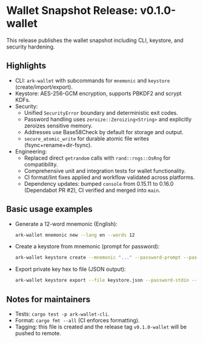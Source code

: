 # Wallet Snapshot Release: v0.1.0-wallet

This release publishes the wallet snapshot including CLI, keystore, and security hardening.

## Highlights

- CLI: `ark-wallet` with subcommands for `mnemonic` and `keystore` (create/import/export).
- Keystore: AES-256-GCM encryption, supports PBKDF2 and scrypt KDFs.
- Security:
  - Unified `SecurityError` boundary and deterministic exit codes.
  - Password handling uses `zeroize::Zeroizing<String>` and explicitly zeroizes sensitive memory.
  - Addresses use Base58Check by default for storage and output.
  - `secure_atomic_write` for durable atomic file writes (fsync+rename+dir-fsync).
- Engineering:
  - Replaced direct `getrandom` calls with `rand::rngs::OsRng` for compatibility.
  - Comprehensive unit and integration tests for wallet functionality.
  - CI format/lint fixes applied and workflow validated across platforms.
  - Dependency updates: bumped `console` from 0.15.11 to 0.16.0 (Dependabot PR #2), CI verified and merged into `main`.

## Basic usage examples

- Generate a 12-word mnemonic (English):

  ```bash
  ark-wallet mnemonic new --lang en --words 12
  ```

- Create a keystore from mnemonic (prompt for password):

  ```bash
  ark-wallet keystore create --mnemonic "..." --password-prompt --password-confirm
  ```

- Export private key hex to file (JSON output):

  ```bash
  ark-wallet keystore export --file keystore.json --password-stdin --out-priv priv.hex --json
  ```

## Notes for maintainers

- Tests: `cargo test -p ark-wallet-cli`.
- Format: `cargo fmt --all` (CI enforces formatting).
- Tagging: this file is created and the release tag `v0.1.0-wallet` will be pushed to remote.

